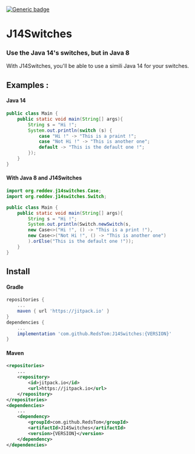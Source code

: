 [![Generic badge](https://img.shields.io/badge/Version-v1.0--RC-blue.svg)](https://shields.io/)

# J14Switches 
### Use the Java 14's switches, but in Java 8

With J14Switches, you'll be able to use a simili Java 14 for your switches.

## Examples : 
#### Java 14
```java
public class Main {
    public static void main(String[] args){
        String s = "Hi !";
        System.out.println(switch (s) {
            case "Hi !" -> "This is a praint !";
            case "Not Hi !" -> "This is another one";
            default -> "This is the default one !";
        });
    }
}
```

#### With Java 8 and J14Switches
```java
import org.reddev.j14switches.Case;
import org.reddev.j14switches.Switch;

public class Main {
    public static void main(String[] args){
        String s = "Hi !";
        System.out.println(Switch.newSwitch(s, 
        new Case<>("Hi !", () -> "This is a print !"),
        new Case<>("Not Hi !", () -> "This is another one")
        ).orElse("This is the default one !"));
    }
}
```

## Install

#### Gradle
```groovy
repositories {
    ...
    maven { url 'https://jitpack.io' }
}
dependencies {
    ...
    implementation 'com.github.RedsTom:J14Switches:{VERSION}'
}
```

#### Maven
```xml
<repositories>
    ...
    <repository>
        <id>jitpack.io</id>
        <url>https://jitpack.io</url>
    </repository>
</repositories>
<dependencies>
    ...
    <dependency>
	    <groupId>com.github.RedsTom</groupId>
	    <artifactId>J14Switches</artifactId>
	    <version>{VERSION}</version>
	</dependency>
</dependencies>
```

